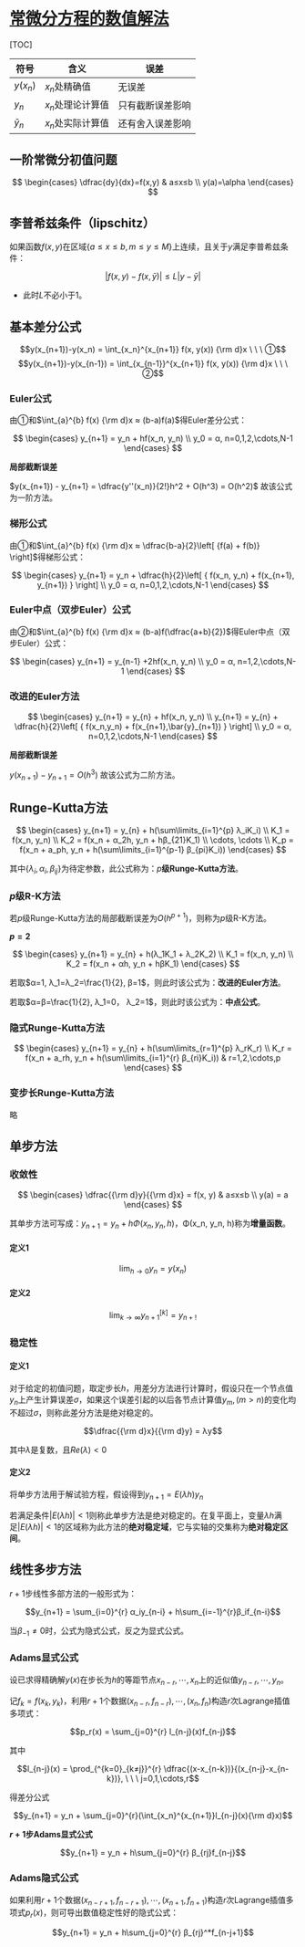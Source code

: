 <link rel='stylesheet' href='../../style/index.css'>
<script src='../../style/index.js'></script>


# [常微分方程的数值解法](./index.html)

[TOC]

| 符号| 含义 | 误差 |
| ----------- | ---------------- | --- |
| $y(x_n)$    | $x_n$处精确值     | 无误差
| $y_n$       | $x_n$处理论计算值 | 只有截断误差影响
| $\bar{y}_n$ | $x_n$处实际计算值 | 还有舍入误差影响

## 一阶常微分初值问题

$$
\begin{cases}
    \dfrac{dy}{dx}=f(x,y) & a≤x≤b
\\  y(a)=\alpha
\end{cases}
$$

## 李普希兹条件（lipschitz）

如果函数$f(x,y)$在区域$\left\{{ a≤x≤b, m≤y≤M }\right\}$上连续，且关于$y$满足李普希兹条件：

$$|f(x,y)-f(x,\bar{y})| ≤ L|y-\bar{y}|$$

- 此时$L$不必小于$1$。 

## 基本差分公式

$$y(x_{n+1})-y(x_n) = \int_{x_n}^{x_{n+1}} f(x, y(x)) {\rm d}x \ \ \ ①$$
$$y(x_{n+1})-y(x_{n-1}) = \int_{x_{n-1}}^{x_{n+1}} f(x, y(x)) {\rm d}x \ \ \ ②$$

### Euler公式

由①和$\int_{a}^{b} f(x) {\rm d}x ≈ (b-a)f(a)$得Euler差分公式：

$$
\begin{cases}
    y_{n+1} = y_n + hf(x_n, y_n)
\\  y_0 = α, n=0,1,2,\cdots,N-1
\end{cases}
$$

**局部截断误差**

$y(x_{n+1}) - y_{n+1} = \dfrac{y''(x_n)}{2!}h^2 + O(h^3) = O(h^2)$
故该公式为一阶方法。

### 梯形公式

由①和$\int_{a}^{b} f(x) {\rm d}x ≈ \dfrac{b-a}{2}\left[ {f(a) + f(b)} \right]$得梯形公式：

$$
\begin{cases}
    y_{n+1} = y_n + \dfrac{h}{2}\left[ { f(x_n, y_n) + f(x_{n+1}, y_{n+1}) } \right]
\\  y_0 = α, n=0,1,2,\cdots,N-1
\end{cases}
$$

### Euler中点（双步Euler）公式

由②和$\int_{a}^{b} f(x) {\rm d}x ≈ (b-a)f(\dfrac{a+b}{2})$得Euler中点（双步Euler）公式：

$$
\begin{cases}
    y_{n+1} = y_{n-1} +2hf(x_n, y_n)
\\  y_0 = α, n=1,2,\cdots,N-1
\end{cases}
$$

### 改进的Euler方法

$$
\begin{cases}
    y_{n+1} = y_{n} + hf(x_n, y_n)
\\  y_{n+1} = y_{n} + \dfrac{h}{2}\left[ { f(x_n,y_n) + f(x_{n+1},\bar{y}_{n+1}) } \right]
\\  y_0 = α, n=0,1,2,\cdots,N-1
\end{cases}
$$

**局部截断误差**

$y(x_{n+1}) - y_{n+1} = O(h^3)$
故该公式为二阶方法。


## Runge-Kutta方法

$$
\begin{cases}
    y_{n+1} = y_{n} + h(\sum\limits_{i=1}^{p} λ_iK_i)
\\  K_1 = f(x_n, y_n)
\\  K_2 = f(x_n + α_2h, y_n + hβ_{21}K_1)
\\  \cdots, \cdots
\\  K_p = f(x_n + a_ph, y_n + h(\sum\limits_{i=1}^{p-1} β_{pi}K_i))
\end{cases}
$$

其中$\{λ_i, α_i, β_{ij}\}$为待定参数，此公式称为：$p$**级Runge-Kutta方法**。

### $p$级R-K方法

若$p$级Runge-Kutta方法的局部截断误差为$O(h^{p+1})$，则称为$p$级R-K方法。

**$p=2$**

$$
\begin{cases}
    y_{n+1} = y_{n} + h(λ_1K_1 + λ_2K_2)
\\  K_1 = f(x_n, y_n)
\\  K_2 = f(x_n + αh, y_n + hβK_1)
\end{cases}
$$

若取$α=1, λ_1=λ_2=\frac{1}{2}, β=1$，则此时该公式为：**改进的Euler方法**。

若取$α=β=\frac{1}{2}, λ_1=0， λ_2=1$，则此时该公式为：**中点公式**。

### 隐式Runge-Kutta方法

$$
\begin{cases}
    y_{n+1} = y_{n} + h(\sum\limits_{r=1}^{p} λ_rK_r)
\\  K_r = f(x_n + a_rh, y_n + h(\sum\limits_{i=1}^{r} β_{ri}K_i)) & r=1,2,\cdots,p
\end{cases}
$$

### 变步长Runge-Kutta方法

略
<!-- 设从$x_n$以步长$h$计算$y(x_{n+1})$的近似值为$y_{n+1}^{(h)}$，并假设局部截断误差为$y(x_{n+1}) - y_{n+1}^{(h)} = Ch^{p+1}$。

如果将步长减半，取$\dfrac{h}{2}$为步长，从$x_n$经两部 -->

## 单步方法

### 收敛性

$$
\begin{cases}
    \dfrac{{\rm d}y}{{\rm d}x} = f(x, y) & a≤x≤b
\\  y(a) = a
\end{cases}
$$

其单步方法可写成：$y_{n+1} = y_n + hΦ(x_n, y_n, h)$，Φ(x_n, y_n, h)称为**增量函数**。

#### 定义1

$$\lim_{h→0} y_n = y(x_n)$$

#### 定义2

$$\lim_{k→∞} y_{n+1}^{[k]} = y_{n+!}$$

### 稳定性

#### 定义1

对于给定的初值问题，取定步长$h$，用差分方法进行计算时，假设只在一个节点值$y_n$上产生计算误差$σ$，如果这个误差引起的以后各节点计算值$y_m, (m>n)$的变化均不超过$σ$，则称此差分方法是绝对稳定的。

$$\dfrac{{\rm d}x}{{\rm d}y} = λy$$

其中$λ$是复数，且$Re(λ)<0$

#### 定义2

将单步方法用于解试验方程，假设得到$y_{n+1}=E(λh)y_n$

若满足条件$|E(λh)|<1$则称此单步方法是绝对稳定的。在复平面上，变量$λh$满足$|E(λh)|<1$的区域称为此方法的**绝对稳定域**，它与实轴的交集称为**绝对稳定区间**。

## 线性多步方法

$r+1$步线性多部方法的一般形式为：

$$y_{n+1} = \sum_{i=0}^{r} α_iy_{n-i} + h\sum_{i=-1}^{r}β_if_{n-i}$$

当$β_{-1}≠0$时，公式为隐式公式，反之为显式公式。

### Adams显式公式

设已求得精确解$y(x)$在步长为$h$的等距节点$x_{n-r},\cdots,x_n$上的近似值$y_{n-r},\cdots,y_n$。

记$f_k = f(x_k, y_k)$，利用$r+1$个数据$(x_{n-r},f_{n-r}),\cdots,(x_n,f_n)$构造$r$次Lagrange插值多项式：

$$p_r(x) = \sum_{j=0}^{r} l_{n-j}(x)f_{n-j}$$

其中

$$l_{n-j}(x) = \prod_{^{k=0}_{k≠j}}^{r} \dfrac{(x-x_{n-k})}{(x_{n-j}-x_{n-k})}, \ \ \ j=0,1,\cdots,r$$

得差分公式

$$y_{n+1} = y_n + \sum_{j=0}^{r}(\int_{x_n}^{x_{n+1}}l_{n-j}(x){\rm d}x)$$

**$r+1$步Adams显式公式**

$$y_{n+1} = y_n + h\sum_{j=0}^{r} β_{rj}f_{n-j}$$

### Adams隐式公式

如果利用$r+1$个数据$(x_{n-r+1},f_{n-r+1}),\cdots,(x_{n+1},f_{n+1})$构造$r$次Lagrange插值多项式$p_r(x)$，则可导出数值稳定性好的隐式公式：

$$y_{n+1} = y_n + h\sum_{j=0}^{r} β_{rj}^*f_{n-j+1}$$